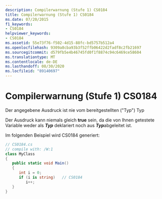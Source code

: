 ```yaml
---
description: Compilerwarnung (Stufe 1) CS0184
title: Compilerwarnung (Stufe 1) CS0184
ms.date: 07/20/2015
f1_keywords:
- CS0184
helpviewer_keywords:
- CS0184
ms.assetid: 55e73f76-f502-4d15-88fc-bd5757b512a4
ms.openlocfilehash: 9309a8cba93b3f52ffb06422d2fadf8c2fb21697
ms.sourcegitcommit: d579fb5e4b46745fd0f1f8874c94c6469ce58604
ms.translationtype: MT
ms.contentlocale: de-DE
ms.lasthandoff: 08/30/2020
ms.locfileid: "89140697"
---
```

# <a name="compiler-warning-level-1-cs0184"></a>Compilerwarnung (Stufe 1) CS0184
Der angegebene Ausdruck ist nie vom bereitgestellten ("Typ") Typ  
  
 Der Ausdruck kann niemals gleich **true** sein, da die von Ihnen getestete Variable weder als ***Typ*** deklariert noch aus ***Typ***abgeleitet ist.  
  
 Im folgenden Beispiel wird CS0184 generiert:  
  
```csharp  
// CS0184.cs  
// compile with: /W:1  
class MyClass  
{  
   public static void Main()  
   {  
      int i = 0;  
      if (i is string)   // CS0184  
         i++;  
   }  
}  
```
